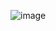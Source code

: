 ![image](https://user-images.githubusercontent.com/17861461/157847145-34a090de-acbd-4c63-b3a8-2857e123a854.png)

